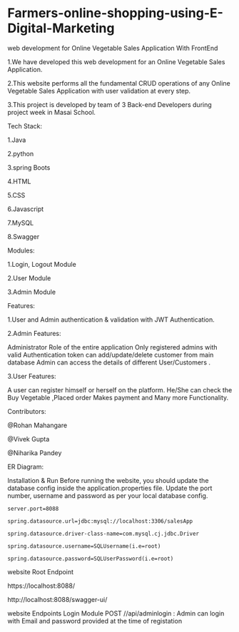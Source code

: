 # Farmers-online-shopping-using-E-Digital-Marketing

web development for Online Vegetable Sales Application With FrontEnd

1.We have developed this web development for an Online Vegetable Sales Application.

2.This website performs all the fundamental CRUD operations of any Online Vegetable Sales Application with user validation at every step.

3.This project is developed by team of 3 Back-end Developers during project week in Masai School.


Tech Stack:

1.Java

2.python

3.spring Boots

4.HTML

5.CSS

6.Javascript

7.MySQL

8.Swagger

Modules:

1.Login, Logout Module

2.User Module

3.Admin Module

Features:

1.User and Admin authentication & validation with JWT Authentication.

2.Admin Features:

Administrator Role of the entire application
Only registered admins with valid Authentication token can add/update/delete customer from main database
Admin can access the details of different User/Customers .

3.User Features:

A user can register himself or herself on the platform.
He/She can check the Buy Vegetable ,Placed order Makes payment and Many more Functionality.


Contributors:

@Rohan Mahangare

@Vivek Gupta

@Niharika Pandey


ER Diagram:

Installation & Run
Before running the website, you should update the database config inside the application.properties file.
Update the port number, username and password as per your local database config.

    server.port=8088

    spring.datasource.url=jdbc:mysql://localhost:3306/salesApp
    
    spring.datasource.driver-class-name=com.mysql.cj.jdbc.Driver
    
    spring.datasource.username=SQLUsername(i.e=root)
    
    spring.datasource.password=SQLUserPassword(i.e=root)

website Root Endpoint

https://localhost:8088/

http://localhost:8088/swagger-ui/

website Endpoints
Login Module
POST //api/adminlogin : Admin can login with Email and password provided at the time of registation


